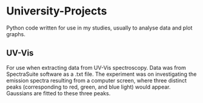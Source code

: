 # University-Projects
Python code written for use in my studies, usually to analyse data and plot graphs.

## UV-Vis
For use when extracting data from UV-Vis spectroscopy. Data was from SpectraSuite software as a .txt file. The experiment was on investigating the emission spectra resulting from a computer screen, where three distinct peaks (corresponding to red, green, and blue light) would appear. Gaussians are fitted to these three peaks.
